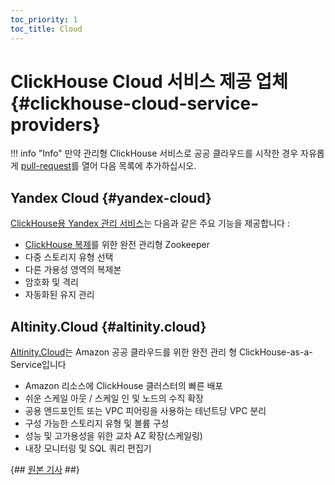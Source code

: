 ```yaml
---
toc_priority: 1
toc_title: Cloud
---
```


# ClickHouse Cloud 서비스 제공 업체 {#clickhouse-cloud-service-providers}

!!! info "Info"
    만약 관리형 ClickHouse 서비스로 공공 클라우드를 시작한 경우 자유롭게 [pull-request](https://github.com/ClickHouse/ClickHouse/edit/master/docs/en/commercial/cloud.md)를 열어 다음 목록에 추가하십시오.

## Yandex Cloud {#yandex-cloud}

[ClickHouse용 Yandex 관리 서비스](https://cloud.yandex.com/services/managed-clickhouse?utm_source=referrals&utm_medium=clickhouseofficialsite&utm_campaign=link3)는 다음과 같은 주요 기능을 제공합니다 :

-   [ClickHouse 복제](../engines/table-engines/mergetree-family/replication.md)를 위한 완전 관리형 Zookeeper 
-   다중 스토리지 유형 선택
-   다른 가용성 영역의 복제본
-   암호화 및 격리
-   자동화된 유지 관리

## Altinity.Cloud {#altinity.cloud}

[Altinity.Cloud](https://altinity.com/cloud-database/)는 Amazon 공공 클라우드를 위한 완전 관리 형 ClickHouse-as-a-Service입니다
-   Amazon 리소스에 ClickHouse 클러스터의 빠른 배포
-   쉬운 스케일 아웃 / 스케일 인 및 노드의 수직 확장	
-   공용 엔드포인트 또는 VPC 피어링을 사용하는 테넌트당 VPC 분리
-   구성 가능한 스토리지 유형 및 볼륨 구성
-   성능 및 고가용성을 위한 교차 AZ 확장(스케일링)
-   내장 모니터링 및 SQL 쿼리 편집기

{## [원본 기사](https://clickhouse.tech/docs/en/commercial/cloud/) ##}
